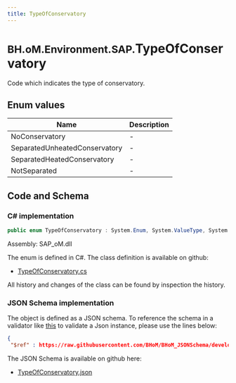 ```yaml
---
title: TypeOfConservatory
---
```


# <small>BH.oM.Environment.SAP.</small>**TypeOfConservatory**

Code which indicates the type of conservatory.

## Enum values

| Name            | Description                                                    |
|-----------------|----------------------------------------------------------------|
| NoConservatory |  -  |
| SeparatedUnheatedConservatory |  -  |
| SeparatedHeatedConservatory |  -  |
| NotSeparated |  -  |


## Code and Schema

### C# implementation

``` C# title="C#"
public enum TypeOfConservatory : System.Enum, System.ValueType, System.IComparable, System.ISpanFormattable, System.IFormattable, System.IConvertible
```

Assembly: SAP_oM.dll

The enum is defined in C#. The class definition is available on github:

- [TypeOfConservatory.cs](https://github.com/BHoM/SAP_Toolkit/blob/develop/SAP_oM/Enums\TypeOfConservatory.cs)

All history and changes of the class can be found by inspection the history.
### JSON Schema implementation

The object is defined as a JSON schema. To reference the schema in a validator like [this](https://www.jsonschemavalidator.net/) to validate a Json instance, please use the lines below:

``` json title="JSON Schema"
{
 "$ref" : https://raw.githubusercontent.com/BHoM/BHoM_JSONSchema/develop/SAP_oM/SAP/TypeOfConservatory.json}
```

The JSON Schema is available on github here:

- [TypeOfConservatory.json](https://github.com/BHoM/BHoM_JSONSchema/blob/develop/SAP_oM/SAP/TypeOfConservatory.json)
